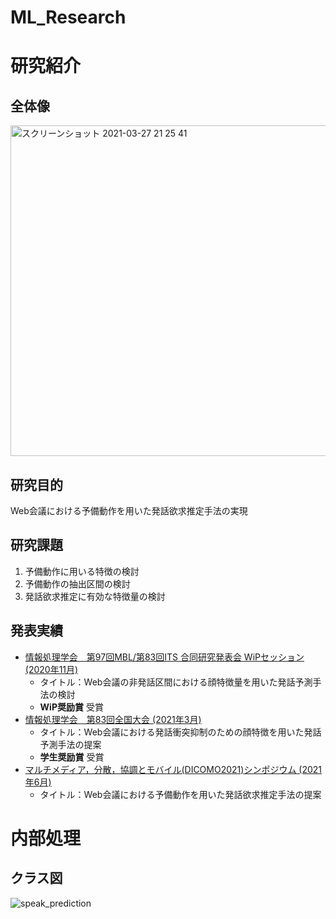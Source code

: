 # ML_Research

# 研究紹介
## 全体像
<img width="529" alt="スクリーンショット 2021-03-27 21 25 41" src="https://user-images.githubusercontent.com/29572313/112720676-1e5e2800-8f43-11eb-8bf7-c263535dcc79.png">

## 研究目的
Web会議における予備動作を用いた発話欲求推定手法の実現

## 研究課題
1. 予備動作に用いる特徴の検討
2. 予備動作の抽出区間の検討
3. 発話欲求推定に有効な特徴量の検討

## 発表実績
- [情報処理学会　第97回MBL/第83回ITS 合同研究発表会 WiPセッション (2020年11月)](https://mbl.ipsj.or.jp/excellent/2020/)
    - タイトル：Web会議の非発話区間における顔特徴量を用いた発話予測手法の検討
    - **WiP奨励賞** 受賞
- [情報処理学会　第83回全国大会 (2021年3月)](http://www.ipsj.or.jp/award/taikaigakusei.html)
    - タイトル：Web会議における発話衝突抑制のための顔特徴を用いた発話予測手法の提案
    - **学生奨励賞** 受賞
- [マルチメディア，分散，協調とモバイル(DICOMO2021)シンポジウム (2021年6月)](http://tsys.jp/dicomo/program/2E_abst.html#2E-5)
    - タイトル：Web会議における予備動作を用いた発話欲求推定手法の提案

# 内部処理

## クラス図
![speak_prediction](https://user-images.githubusercontent.com/29572313/141080202-dbb13af3-c477-4018-a087-4d390bde0cfc.png)
